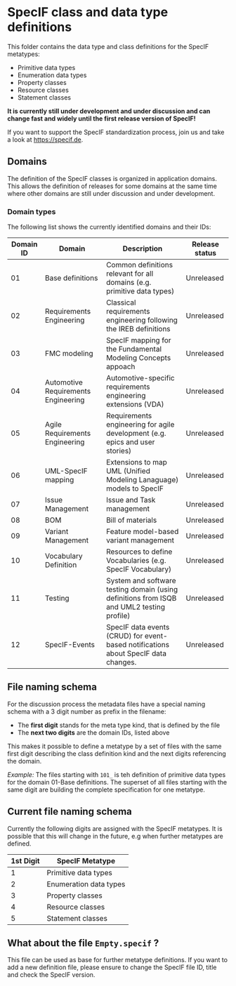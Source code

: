 SpecIF class and data type definitions
===========================
This folder contains the data type and class definitions for the SpecIF metatypes:
* Primitive data types
* Enumeration data types
* Property classes
* Resource classes
* Statement classes

<b>It is currently still under development and under discussion and can change fast and widely until the first release version of SpecIF!</b>

If you want to support the SpecIF standardization process, join us and take a look at https://specif.de.

## Domains

The definition of the SpecIF classes is organized in application domains. 
This allows the definition of releases for some domains at the same time where 
other domains are still under discussion and under development.

### Domain types
The following list shows the currently identified domains and their IDs:

|Domain ID|Domain|Description|Release status|
|---------|-|-|-|
|01|Base definitions|Common definitions relevant for all domains (e.g. primitive data types)|Unreleased|
|02|Requirements Engineering|Classical requirements engineering following the IREB definitions|Unreleased|
|03|FMC modeling|SpecIF mapping for the Fundamental Modeling Concepts appoach|Unreleased|
|04|Automotive Requirements Engineering|Automotive-specific requirements engineering extensions (VDA)|Unreleased|
|05|Agile Requirements Engineering|Requirements engineering for agile development (e.g. epics and user stories)|Unreleased|
|06|UML-SpecIF mapping|Extensions to map UML (Unified Modeling Lanaguage) models to SpecIF|Unreleased|
|07|Issue Management|Issue and Task management|Unreleased|
|08|BOM|Bill of materials|Unreleased|
|09|Variant Management|Feature model-based variant management|Unreleased|
|10|Vocabulary Definition|Resources to define Vocabularies (e.g. SpecIF Vocabulary)|Unreleased|
|11|Testing|System and software testing domain (using definitions from ISQB and UML2 testing profile)|Unreleased|
|12|SpecIF-Events|SpecIF data events (CRUD) for event-based notifications about SpecIF data changes.|Unreleased|

## File naming schema
For the discussion process the metadata files have a special naming schema with a 3 digit number as prefix in the filename:

* The **first digit** stands for the meta type kind, that is defined by the file
* The **next two digits** are the domain IDs, listed above

This makes it possible to define a metatype by a set of files with the same first digit describing the class definition kind and the next digits referencing the domain.

<i>Example:</i> The files starting with `101_` is teh definition of primitive data types for the domain 01-Base definitions. 
The superset of all files starting with the same digit are building the complete specification for one metatype.

## Current file naming schema
Currently the following digits are assigned with the SpecIF metatypes. It is possible that this will change in the future, e.g when further metatypes are defined.

|1st Digit|SpecIF Metatype|
| ----|---------------|
|   1 | Primitive data types     |
|   2 | Enumeration data types |
|   3 | Property classes |
|   4 | Resource classes |
|   5 | Statement classes |


## What about the file `Empty.specif` ?

This file can be used as base for further metatype definitions. If you want to add a new definition file, please ensure to change the SpecIF file ID, title and check the SpecIF version.
